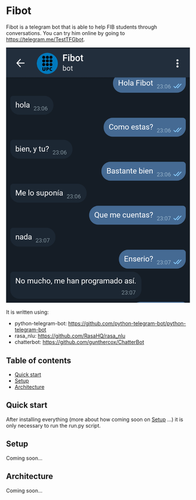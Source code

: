 # Fibot
Fibot is a telegram bot that is able to help FIB students through conversations. You can try him online by going to https://telegram.me/TestTFGbot.

![Demo](/images_demo/conversation_demo.png)

It is written using:
  * python-telegram-bot: https://github.com/python-telegram-bot/python-telegram-bot
  * rasa_nlu: https://github.com/RasaHQ/rasa_nlu
  * chatterbot: https://github.com/gunthercox/ChatterBot

## Table of contents
  * [Quick start](#quick-start)
  * [Setup](#setup)
  * [Architecture](#architecture)

## Quick start
After installing everything (more about how coming soon on [Setup](#setup) ...) it is only necessary to run the run.py script.

## Setup
Coming soon...

## Architecture
Coming soon...
